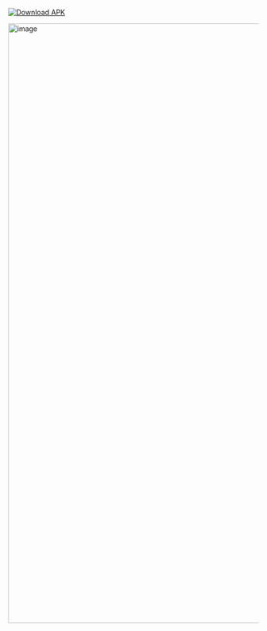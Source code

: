 [![Download APK](https://img.shields.io/badge/Download-APK-blue.svg?logo=android&logoColor=white)](https://github.com/azzadpandit1122/BlueStack_Assignment_MTS/raw/master/app/src/main/java/com/example/myapplication/release%20apk/app-debug%20(1).apk)


<img width="540" height="1206" alt="image" src="https://github.com/user-attachments/assets/983d2cf2-6a3d-4ef3-b438-5d28f279ac0b" />



